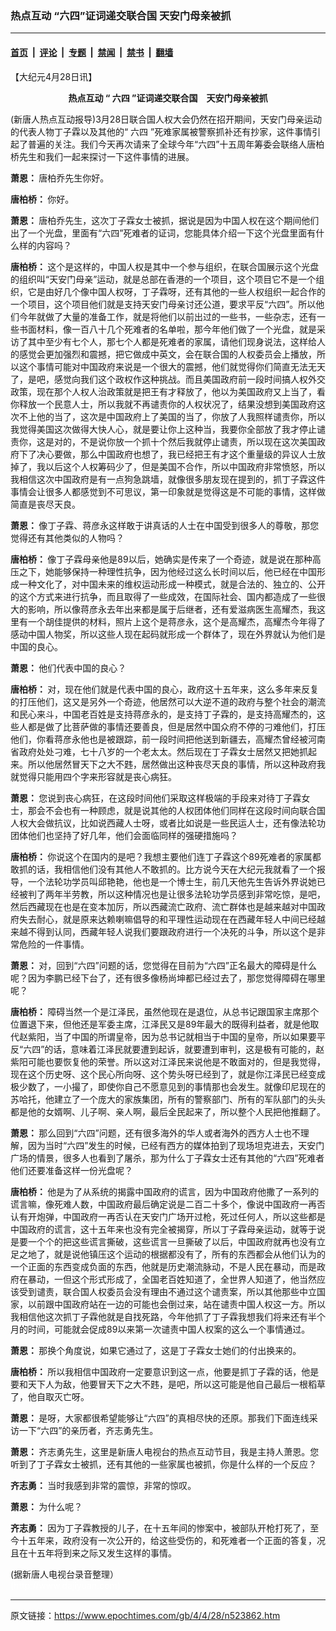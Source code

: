 ### 热点互动 “六四”证词递交联合国 天安门母亲被抓

---

#### [首页](../../../..?n523862) &nbsp;|&nbsp; [评论](../../../../../epoch-comment?n523862) &nbsp;|&nbsp; [专题](../../../../../epoch-special?n523862) &nbsp;|&nbsp; [禁闻](../../../../../epoch-news?n523862) &nbsp;|&nbsp; [禁书](../../../../../books?n523862) &nbsp;|&nbsp; [翻墙](https://github.com/gfw-breaker/nogfw/blob/master/README.md?n523862)


<div class="post_content" id="artbody" itemprop="articleBody">
 <!-- article content begin -->
 <p>
  【大纪元4月28日讯】
  <br/>
  <b>
   <center>
    热点互动 “
    <ok href="https://www.epochtimes.com/gb/tag/%E5%85%AD%E5%9B%9B.html">
     六四
    </ok>
    ”证词递交联合国　天安门母亲被抓
   </center>
  </b>
 </p>
 <p>
  (新唐人热点互动报导)3月28日联合国人权大会仍然在招开期间，天安门母亲运动的代表人物丁子霖以及其他的“
  <ok href="https://www.epochtimes.com/gb/tag/%E5%85%AD%E5%9B%9B.html">
   六四
  </ok>
  ”死难家属被警察抓补还有抄家，这件事情引起了普遍的关注。我们今天再次请来了全球今年“六四”十五周年筹委会联络人唐柏桥先生和我们一起来探讨一下这件事情的进展。
 </p>
 <p>
  <b>
   萧恩：
  </b>
  唐柏乔先生你好。
 </p>
 <p>
  <b>
   唐柏桥：
  </b>
  你好。
 </p>
 <p>
  <b>
   萧恩：
  </b>
  唐柏乔先生，这次丁子霖女士被抓，据说是因为中国人权在这个期间他们出了一个光盘，里面有“六四”死难者的证词，您能具体介绍一下这个光盘里面有什么样的内容吗？
 </p>
 <p>
  <b>
   唐柏桥：
  </b>
  这个是这样的，中国人权是其中一个参与组织，在联合国展示这个光盘的组织叫“天安门母亲”运动，就是总部在香港的一个项目，这个项目它不是一个组织，它是由好几个像中国人权呀，丁子霖呀，还有其他的一些人权组织一起合作的一个项目，这个项目他们就是支持天安门母亲讨还公道，要求平反“六四”。所以他们今年就做了大量的准备工作，就是将他们以前出过的一些书，一些杂志，还有一些书面材料，像一百八十几个死难者的名单啦，那今年他们做了一个光盘，就是采访了其中至少有七个人，那七个人都是死难者的家属，请他们现身说法，这样给人的感觉会更加强烈和震撼，把它做成中英文，会在联合国的人权委员会上播放，所以这个事情可能对中国政府来说是一个很大的震撼，他们就觉得你们简直无法无天了，是吧，感觉向我们这个政权作这种挑战。而且美国政府前一段时间搞人权外交政策，现在那个人权人治政策就是把王有才释放了，他以为美国政府又上当了，看你释放一个民意人士，所以我就不再谴责你的人权状况了，结果没想到美国政府这次不上他的当了，这次是中国政府上了美国的当了，你放了人我照样谴责你，所以我觉得美国这次做得大快人心，就是要让你上这种当，我要你全部放了我才停止谴责你，这是对的，不是说你放一个抓十个然后我就停止谴责，所以现在这次美国政府下了决心要做，那么中国政府也想了，我已经把王有才这个重量级的异议人士放掉了，我以后这个人权筹码少了，但是美国不合作，所以中国政府非常愤怒，所以我相信这次中国政府是有一点狗急跳墙，就像很多朋友现在提到的，抓丁子霖这件事情会让很多人都感觉到不可思议，第一印象就是觉得这是不可能的事情，这样做简直是丧尽天良。
 </p>
 <p>
  <b>
   萧恩：
  </b>
  像丁子霖、蒋彦永这样敢于讲真话的人士在中国受到很多人的尊敬，那您觉得还有其他类似的人物吗？
 </p>
 <p>
  <b>
   唐柏桥：
  </b>
  像丁子霖母亲他是89以后，她确实是传来了一个奇迹，就是说在那种高压之下，她能够保持一种理性抗争，因为他经过这么长时间以后，他已经在中国形成一种文化了，对中国未来的维权运动形成一种模式，就是合法的、独立的、公开的这个方式来进行抗争，而且取得了一些成效，在国际社会、国内都造成了一些很大的影响，所以像蒋彦永去年出来都是属于后继者，还有爱滋病医生高耀杰，我这里有一个胡佳提供的材料，照片上这个是蒋彦永，这个是高耀杰，高耀杰今年得了感动中国人物奖，所以这些人现在起码就形成一个群体了，现在外界就认为他们是中国的良心。
 </p>
 <p>
  <b>
   萧恩：
  </b>
  他们代表中国的良心？
 </p>
 <p>
  <b>
   唐柏桥：
  </b>
  对，现在他们就是代表中国的良心，政府这十五年来，这么多年来反复的打压他们，这又是另外一个奇迹，他居然可以大逆不道的政府与整个社会的潮流和民心来斗，中国老百姓是支持蒋彦永的，是支持丁子霖的，是支持高耀杰的，这些人都是做了比菩萨做的事情还要善良，但是居然中国众府不停的刁难他们，打压他们，你看蒋彦永他也是被跟踪，前一段时间把他送到新疆去，高耀杰曾经被河南省政府处处刁难，七十八岁的一个老太太。然后现在丁子霖女士居然又把她抓起来。所以他居然冒天下之大不韪，居然做出这种丧尽天良的事情，所以这种政府我就觉得只能用四个字来形容就是丧心病狂。
 </p>
 <p>
  <b>
   萧恩：
  </b>
  您说到丧心病狂，在这段时间他们采取这样极端的手段来对待丁子霖女士，那会不会也有一种顾虑，就是说其他的人权团体他们同样在这段时间向联合国人权大会做抗议，比如说西藏人士呀，或者比如说是一些民运人士，还有像法轮功团体他们也坚持了好几年，他们会面临同样的强硬措施吗？
 </p>
 <p>
  <b>
   唐柏桥：
  </b>
  你说这个在国内的是吧？我想主要他们连丁子霖这个89死难者的家属都敢抓的话，我相信他们没有其他人不敢抓的。比方说今天在大纪元我就看了一个报导，一个法轮功学员叫邱艳艳，他也是一个博士生，前几天他先生告诉外界说她已经被判了两年半劳教，所以这种情况也是让很多法轮功学员感到非常吃惊，是吧，然后西藏现在也是在变本加厉，所以西藏流亡政府、流亡群体也是越来越对中国政府失去耐心，就是原来达赖喇嘛倡导的和平理性运动现在在西藏年轻人中间已经越来越不得到认同，西藏年轻人说我们要跟政府进行一个决死的斗争，所以这个是非常危险的一件事情。
 </p>
 <p>
  <b>
   萧恩：
  </b>
  对，回到“六四”问题的话，您觉得在目前为“六四”正名最大的障碍是什么呢？因为李鹏已经下台了，还有很多像杨尚坤都已经过去了，那您觉得障碍在哪里呢？
 </p>
 <p>
  <b>
   唐柏桥：
  </b>
  障碍当然一个是江泽民，虽然他现在是退位，从总书记跟国家主席那个位置退下来，但他还是军委主席，江泽民又是89年最大的既得利益者，就是他取代赵紫阳，当了中国的所谓皇帝，因为总书记就相当于中国的皇帝，所以如果要平反“六四”的话，意味着江泽民就要遭到起诉，就要遭到审判，这是极有可能的，赵紫阳可能也要恢复他的荣誉。所以这对江泽民来说他是不敢面对的，但是我觉得，现在这个历史呀、这个民心所向呀、这个势头呀已经到了，就是你江泽民已经变成极少数了，一小撮了，即使你自己不愿意见到的事情那也会发生。就像印尼现在的苏哈托，他建立了一个庞大的家族集团，所有的警察部门、所有的军队部门的头头都是他的女婿啊、儿子啊、亲人啊，最后全民起来了，所以整个人民把他推翻了。
 </p>
 <p>
  <b>
   萧恩：
  </b>
  那么回到“六四”问题，还有很多海外的华人或者海外的西方人士也不理解，因为当时“六四”发生的时候，已经有西方的媒体拍到了现场坦克进去，天安门广场的情景，很多人也看到了屠杀，那为什么丁子霖女士还有其他的“六四”死难者他们还要准备这样一份光盘呢？
 </p>
 <p>
  <b>
   唐柏桥：
  </b>
  他是为了从系统的揭露中国政府的谎言，因为中国政府他撒了一系列的谎言嘛，像死难人数，中国政府最后确定说是二百二十多个，像说中国政府一再否认有开炮弹，中国政府一再否认在天安门广场开过枪，死过任何人，所以这些都是中国政府的谎言，这十五年来也没有完全被揭穿，所以丁子霖母亲运动，就等于说是要一个个的把这些谎言撕破，这些谎言一旦撕破了以后，中国政府就再也没有立足之地了，就是说他镇压这个运动的根据都没有了，所有的东西都会从他们认为的一个正面的东西变成负面的东西，他就是历史潮流脉动，不是人民在暴动，而是政府在暴动，一但这个形式形成了，全国老百姓知道了，全世界人知道了，他当然应该受到谴责，联合国人权委员会没有理由不通过这个谴责案，所以其他那些中立国家，以前跟中国政府站在一边的可能也会倒过来，站在谴责中国人权这一方。所以我相信他这次抓丁子霖他就是自找死路，今年他抓了丁子霖我想我们将来还有半个月的时间，可能就会促成89以来第一次谴责中国人权案的这么一个事情通过。
 </p>
 <p>
  <b>
   萧恩：
  </b>
  那换个角度说，如果它通过了，这是丁子霖女士她们的付出换来的。
 </p>
 <p>
  <b>
   唐柏桥：
  </b>
  所以我相信中国政府一定要意识到这一点，他要是抓丁子霖的话，他是要和天下人为敌，他要冒天下之大不韪，是吧，所以这可能是他自己最后一根稻草了，他自取灭亡呀。
 </p>
 <p>
  <b>
   萧恩：
  </b>
  是呀，大家都很希望能够让“六四”的真相尽快的还原。那我们下面连线采访一下“六四”的亲历者，齐志勇先生。
 </p>
 <p>
  <b>
   萧恩：
  </b>
  齐志勇先生，这里是新唐人电视台的热点互动节目，我是主持人萧恩。您听到了丁子霖女士被抓，还有其他的一些家属也被抓，你是什么样的一个反应？
 </p>
 <p>
  <b>
   齐志勇：
  </b>
  当时我感到非常的震惊，非常的惊叹。
 </p>
 <p>
  <b>
   萧恩：
  </b>
  为什么呢？
 </p>
 <p>
  <b>
   齐志勇：
  </b>
  因为丁子霖教授的儿子，在十五年间的惨案中，被部队开枪打死了，至今十五年来，政府没有一次公开的，给这些受伤的，和死难者一个正面的答复，况且在十五年将到来之际又发生这样的事情。
 </p>
 <p>
  (据新唐人电视台录音整理）
  <br/>
  <font color="#ffffff">
   (http://www.dajiyuan.com)
  </font>
 </p>
 <!-- article content end -->
 <div id="below_article_ad">
 </div>
</div>


---

原文链接：https://www.epochtimes.com/gb/4/4/28/n523862.htm